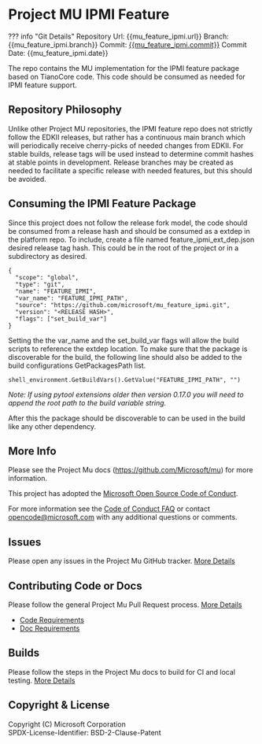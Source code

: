 # Project MU IPMI Feature

??? info "Git Details"
    Repository Url: {{mu_feature_ipmi.url}}
    Branch:         {{mu_feature_ipmi.branch}}
    Commit:         [{{mu_feature_ipmi.commit}}]({{mu_feature_ipmi.commitlink}})
    Commit Date:    {{mu_feature_ipmi.date}}

The repo contains the MU implementation for the IPMI feature package based on
TianoCore code. This code should be consumed as needed for IPMI feature support.

## Repository Philosophy

Unlike other Project MU repositories, the IPMI feature repo does not strictly
follow the EDKII releases, but rather has a continuous main branch which will
periodically receive cherry-picks of needed changes from EDKII. For stable
builds, release tags will be used instead to determine commit hashes at stable
points in development. Release branches may be created as needed to facilitate a
specific release with needed features, but this should be avoided.

## Consuming the IPMI Feature Package

Since this project does not follow the release fork model, the code should be
consumed from a release hash and should be consumed as a extdep in the platform
repo. To include, create a file named feature_ipmi_ext_dep.json desired release
tag hash. This could be in the root of the project or in a subdirectory as
desired.

    {
      "scope": "global",
      "type": "git",
      "name": "FEATURE_IPMI",
      "var_name": "FEATURE_IPMI_PATH",
      "source": "https://github.com/microsoft/mu_feature_ipmi.git",
      "version": "<RELEASE HASH>",
      "flags": ["set_build_var"]
    }

Setting the the var_name and the set_build_var flags will allow the build scripts
to reference the extdep location. To make sure that the package is discoverable
for the build, the following line should also be added to the build
configurations GetPackagesPath list.

    shell_environment.GetBuildVars().GetValue("FEATURE_IPMI_PATH", "")

_Note: If using pytool extensions older then version 0.17.0 you will need to
append the root path to the build variable string._

After this the package should be discoverable to can be used in the build like
any other dependency.

## More Info

Please see the Project Mu docs (<https://github.com/Microsoft/mu>) for more
information.  

This project has adopted the [Microsoft Open Source Code of
Conduct](https://opensource.microsoft.com/codeofconduct/).

For more information see the [Code of Conduct
FAQ](https://opensource.microsoft.com/codeofconduct/faq/) or contact
[opencode@microsoft.com](mailto:opencode@microsoft.com) with any additional
questions or comments.


## Issues

Please open any issues in the Project Mu GitHub tracker. [More
Details](https://microsoft.github.io/mu/How/contributing/)

## Contributing Code or Docs

Please follow the general Project Mu Pull Request process.  [More
Details](https://microsoft.github.io/mu/How/contributing/)

* [Code Requirements](https://microsoft.github.io/mu/CodeDevelopment/requirements/)
* [Doc Requirements](https://microsoft.github.io/mu/DeveloperDocs/requirements/)

## Builds

Please follow the steps in the Project Mu docs to build for CI and local
testing. [More Details](https://microsoft.github.io/mu/CodeDevelopment/compile/)

## Copyright & License

Copyright (C) Microsoft Corporation  
SPDX-License-Identifier: BSD-2-Clause-Patent
